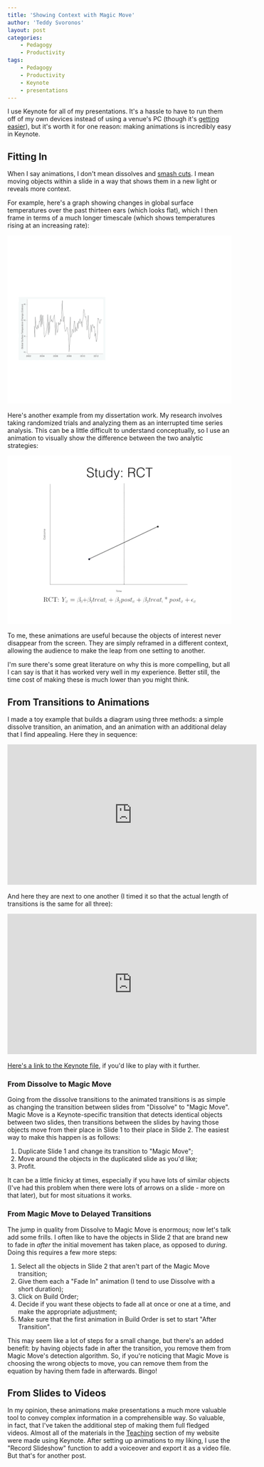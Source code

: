 ```yaml
---
title: 'Showing Context with Magic Move'
author: 'Teddy Svoronos'
layout: post
categories:
    - Pedagogy
    - Productivity
tags:
    - Pedagogy
    - Productivity
    - Keynote
    - presentations
---
```

I use Keynote for all of my presentations. It's a hassle to have to run them off of my own devices instead of using a venue's PC (though it's [getting easier](http://teddysvoronos.com/2014/04/03/wireless-presenting-just-got-a-lot-easier/)), but it's worth it for one reason: making animations is incredibly easy in Keynote.

## Fitting In

When I say animations, I don't mean dissolves and [smash cuts](https://en.m.wikipedia.org/wiki/Smash_cut). I mean moving objects within a slide in a way that shows them in a new light or reveals more context.

For example, here's a graph showing changes in global surface temperatures over the past thirteen ears (which looks flat), which I then frame in terms of a much longer timescale (which shows temperatures rising at an increasing rate):

![](/assets/img/2015-07-climatechange.gif) 

Here's another example from my dissertation work. My research involves taking randomized trials and analyzing them as an interrupted time series analysis. This can be a little difficult to understand conceptually, so I use an animation to visually show the difference between the two analytic strategies:

![](/assets/img/2015-07-its.gif) 

To me, these animations are useful because the objects of interest never disappear from the screen. They are simply reframed in a different context, allowing the audience to make the leap from one setting to another.

I'm sure there's some great literature on why this is more compelling, but all I can say is that it has worked very well in my experience. Better still, the time cost of making these is much lower than you might think.

## From Transitions to Animations

I made a toy example that builds a diagram using three methods: a simple dissolve transition, an animation, and an animation with an additional delay that I find appealing. Here they in sequence:

<iframe width="560" height="315" src="https://www.youtube.com/embed/JDj-aZlDEhw?si=LxxAr3cPDcJey5uT" title="YouTube video player" frameborder="0" allow="accelerometer; autoplay; clipboard-write; encrypted-media; gyroscope; picture-in-picture; web-share" referrerpolicy="strict-origin-when-cross-origin" allowfullscreen></iframe>

And here they are next to one another (I timed it so that the actual length of transitions is the same for all three):

<iframe width="560" height="315" src="https://www.youtube.com/embed/JDj-aZlDEhw?si=LxxAr3cPDcJey5uT" title="YouTube video player" frameborder="0" allow="accelerometer; autoplay; clipboard-write; encrypted-media; gyroscope; picture-in-picture; web-share" referrerpolicy="strict-origin-when-cross-origin" allowfullscreen></iframe>

[Here's a link to the Keynote file](/downloads/Magic-Move-Sample.key.zip), if you'd like to play with it further.

### From Dissolve to Magic Move

Going from the dissolve transitions to the animated transitions is as simple as changing the transition between slides from "Dissolve" to "Magic Move". Magic Move is a Keynote-specific transition that detects identical objects between two slides, then transitions between the slides by having those objects move from their place in Slide 1 to their place in Slide 2. The easiest way to make this happen is as follows:

  1. Duplicate Slide 1 and change its transition to "Magic Move";
  2. Move around the objects in the duplicated slide as you'd like;
  3. Profit.

It can be a little finicky at times, especially if you have lots of similar objects (I've had this problem when there were lots of arrows on a slide - more on that later), but for most situations it works.

### From Magic Move to Delayed Transitions

The jump in quality from Dissolve to Magic Move is enormous; now let's talk add some frills. I often like to have the objects in Slide 2 that are brand new to fade in _after_ the initial movement has taken place, as opposed to _during_. Doing this requires a few more steps:

  1. Select all the objects in Slide 2 that aren't part of the Magic Move transition;
  2. Give them each a "Fade In" animation (I tend to use Dissolve with a short duration);
  3. Click on Build Order;
  4. Decide if you want these objects to fade all at once or one at a time, and make the appropriate adjustment;
  5. Make sure that the first animation in Build Order is set to start "After Transition".

This may seem like a lot of steps for a small change, but there's an added benefit: by having objects fade in after the transition, you remove them from Magic Move's detection algorithm. So, if you're noticing that Magic Move is choosing the wrong objects to move, you can remove them from the equation by having them fade in afterwards. Bingo!

## From Slides to Videos

In my opinion, these animations make presentations a much more valuable tool to convey complex information in a comprehensible way. So valuable, in fact, that I've taken the additional step of making them full fledged videos. Almost all of the materials in the [Teaching](http://www.teddysvoronos.com/teaching) section of my website were made using Keynote. After setting up animations to my liking, I use the "Record Slideshow" function to add a voiceover and export it as a video file. But that's for another post.
